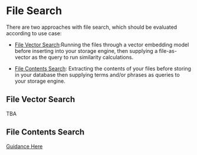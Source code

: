 # File Search

There are two approaches with file search, which should be evaluated according to use case:

- [File Vector Search](#file-vector-search):Running the files through a vector embedding model before inserting into your storage engine, then supplying a file-as-vector as the query to run similarity calculations.

- [File Contents Search](#file-contents-search): Extracting the contents of your files before storing in your database then supplying terms and/or phrases as queries to your storage engine.


## File Vector Search

TBA

## File Contents Search

[Guidance Here](https://github.com/esteininger/atlas-search-guide/tree/master/patterns/13-file-search)
